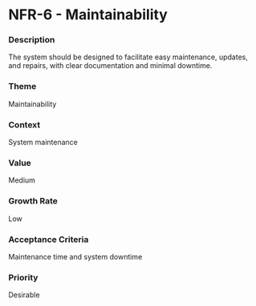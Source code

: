 

#  NFR-6 - Maintainability



### Description

<p>The system should be designed to facilitate easy maintenance, updates, and repairs, with clear documentation and minimal downtime.</p>




### Theme

Maintainability





### Context

<p>System maintenance</p>





### Value

Medium





### Growth Rate

Low





### Acceptance Criteria

<p>Maintenance time and system downtime</p>





### Priority

Desirable



















